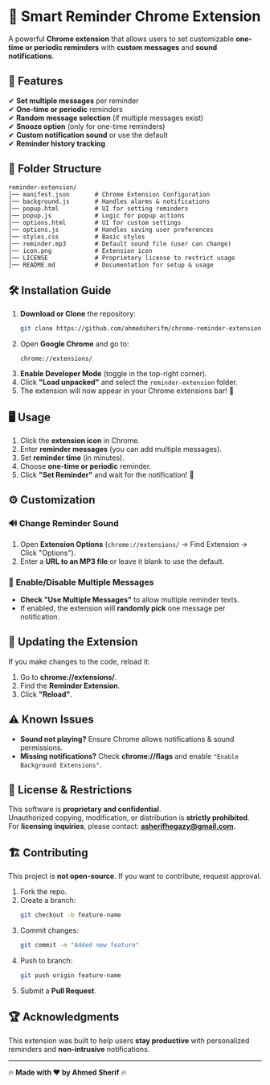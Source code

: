 # 📌 Smart Reminder Chrome Extension

A powerful **Chrome extension** that allows users to set customizable **one-time or periodic reminders** with **custom messages** and **sound notifications**.

## 🚀 Features

✔ **Set multiple messages** per reminder\
✔ **One-time or periodic** reminders\
✔ **Random message selection** (if multiple messages exist)\
✔ **Snooze option** (only for one-time reminders)\
✔ **Custom notification sound** or use the default\
✔ **Reminder history tracking**

## 📂 Folder Structure

```
reminder-extension/
│── manifest.json       # Chrome Extension Configuration
│── background.js       # Handles alarms & notifications
│── popup.html          # UI for setting reminders
│── popup.js            # Logic for popup actions
│── options.html        # UI for custom settings
│── options.js          # Handles saving user preferences
│── styles.css          # Basic styles
│── reminder.mp3        # Default sound file (user can change)
│── icon.png            # Extension icon
│── LICENSE             # Proprietary license to restrict usage
│── README.md           # Documentation for setup & usage
```

## 🛠 Installation Guide

1. **Download or Clone** the repository:
   ```sh
   git clone https://github.com/ahmedsherifm/chrome-reminder-extension.git
   ```
2. Open **Google Chrome** and go to:
   ```
   chrome://extensions/
   ```
3. **Enable Developer Mode** (toggle in the top-right corner).
4. Click **"Load unpacked"** and select the `reminder-extension` folder.
5. The extension will now appear in your Chrome extensions bar! 🎉

## 🖥️ Usage

1. Click the **extension icon** in Chrome.
2. Enter **reminder messages** (you can add multiple messages).
3. Set **reminder time** (in minutes).
4. Choose **one-time or periodic** reminder.
5. Click **"Set Reminder"** and wait for the notification! 🔔

## ⚙ Customization

### 🔊 **Change Reminder Sound**

1. Open **Extension Options** (`chrome://extensions/` → Find Extension → Click "Options").
2. Enter a **URL to an MP3 file** or leave it blank to use the default.

### 📌 **Enable/Disable Multiple Messages**

- **Check "Use Multiple Messages"** to allow multiple reminder texts.
- If enabled, the extension will **randomly pick** one message per notification.

## 🔄 Updating the Extension

If you make changes to the code, reload it:

1. Go to **chrome://extensions/**.
2. Find the **Reminder Extension**.
3. Click **"Reload"**.

## ⚠ Known Issues

- **Sound not playing?** Ensure Chrome allows notifications & sound permissions.
- **Missing notifications?** Check **chrome://flags** and enable `"Enable Background Extensions"`.

## 🛑 License & Restrictions

This software is **proprietary and confidential**.\
Unauthorized copying, modification, or distribution is **strictly prohibited**.\
For **licensing inquiries**, please contact: **[**asherifhegazy@gmail.com**](mailto\:your_email@example.com)**.

## 🏗️ Contributing

This project is **not open-source**. If you want to contribute, request approval.

1. Fork the repo.
2. Create a branch:
   ```sh
   git checkout -b feature-name
   ```
3. Commit changes:
   ```sh
   git commit -m "Added new feature"
   ```
4. Push to branch:
   ```sh
   git push origin feature-name
   ```
5. Submit a **Pull Request**.

## 🏆 Acknowledgments

This extension was built to help users **stay productive** with personalized reminders and **non-intrusive** notifications.

---

🔥 **Made with ❤️ by Ahmed Sherif** 🔥

